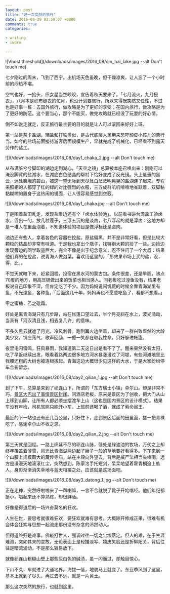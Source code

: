 ```yaml
---
layout: post
title: "记一次突然的旅行"
date: 2016-08-29 03:59:07 +0800
comments: true
categories:

- writing
- iwdrm

---
```


![Vhost threshold](/downloads/images/2016_08/qin_hai_lake.jpg --alt Don't touch me)

七夕刚过的周末，飞到了西宁。出机场天色虽晚，但干燥凉爽，让人忘了一个小时前的闷热不堪。

空气也好，一抬头，织女星当空皎皎，宣告着秋天要来了。「七月流火，九月授衣」，八月本是织布缝衣的忙月，也没计划要旅行，所以来得既突然又任性，不过也是好事一桩：去国外旅行，做攻略是为了更好的享受；在国内旅行，做攻略是为了更好的防范。这个要当心，那个不能买，做完攻略就已经没了玩耍的好心情。

倒不如说走就走，反正旅行最主要的目的就是让人可以滚回来好好上班。

第一站是茶卡盐湖。晒盐和打铁类似，是古代底层人民用来恐吓顽皮小孩儿的苦行当。如今的盐场前面接待游客后面规模生产，早就完成了机械化，已经看不到露天劳作的盐工。

![](/downloads/images/2016_08/day1_chaka_2.jpg --alt Don't touch me)

从布满脏兮兮脚印的湖边走到湖心，「天空之镜」总算被本座召唤出来：刚刚可以淹没脚背的盐湖水，在湖底白色结晶的帮衬下恰好变成了反光镜。头上低垂的黑云，远处巍峨的碧山，被这一望无际到天尽处白茫茫明晃晃的盐湖连了起来。专程来照相的人都穿了红的绿的对比强烈的衣服，三五成群叽叽喳喳地雀跃着，双脚黏黏糊糊的置身于这热闹的镜面，让人很容易感觉到空寂。

![](/downloads/images/2016_08/day1_chaka.jpg --alt Don't touch me)

于是围着盐田乱走，发现盐雕边还有个「卤水体验池」。以前看书讲台湾盐工验卤水，舀出一勺，放几粒莲子，三浮五沉的是淡卤，七八浮起的就是淳卤：这地方却是一堆人在里面泡着，不知道体验的项目是做浮标还是卤肉。

池边还有些人，拿着各色的容器在挖盐。原盐偏黑，并不是非常好看，但是比较大颗粒的结晶却非常有味道。于是我也拿出个瓶子，找特别大颗的捡了一些。边捡边发现旁边的同学取量巨大，完全不像是出于纪念意义，忍不住问了一个大叔：结果他们真的在挖盐，说青海人做泡菜，喜欢用这里的，「那效果市场上买的盐，没，得，比」。

不觉天就暗下来，赶紧回程，投宿在黑水河的蒙古包。条件很差，还是旱厕，沸点70度的地方，用高压锅做出来的饭菜也相当感人。问老板吃过湟鱼没有，结果老板说自己印象不深，但肯定吃了不少。因为妈妈说闹饥荒的时候全靠青海湖里有鱼，不光湟鱼，各种鱼。「后面这几十年，妈妈再也不愿意吃鱼了，看都不想看。」

甲之蜜糖，乙之砒霜。

好处是离青海湖只有几步路，站在帐篷口望过去，半个月亮斜在水上，波光涌动，当真有「河汉清且浅，相去复几许」的意味。

不多久黑云就遮了月光，冷风刺骨。跑到篝火边坐着，却来了一群兴致盎然的大龄美少女，锅庄荡气，歌声回肠，一颦一笑都在取我性命，只好躲进帐篷。

夜里电闪雷鸣，狂风暴雨，我知道第二天这日出是看不了了。醒来果然没有太阳，吃了早饭继续出发，眼看着路两边很多地方河水暴涨漫过了河堤，有些河滩地里比我腰还粗的大树也被连根拔起。青海这边大概很少见这样的大水，于是大家纷纷停车合影留念。

![](/downloads/images/2016_08/day2_qilian_1.jpg --alt Don't touch me)

到了下午，总算是来到了祁连山下，所谓的「东方瑞士小镇」卓尔山。却是非常不巧，[景区大巴出了事情景区封闭](http://baike.baidu.com/item/8%C2%B79%E5%8D%93%E5%B0%94%E5%B1%B1%E6%99%AF%E5%8C%BA%E8%A7%82%E5%85%89%E8%BD%A6%E4%BE%A7%E7%BF%BB%E4%BA%8B%E6%95%85)。问酒店老板，原来是景区为了创收，把大门从山上移到山脚，让所有人都必须坐摆渡车上山（这也是国内景区的设计模式）。结果车没有年检，司机驾照只能开小车，上班前还喝了酒，就成了索命阎王。

最近的下一站也还有还几百公里，只好住下，走到景区后面的田里面，搓一把青稞吃了，感谢卓尔山不收之恩。

![](/downloads/images/2016_08/day2_qilian_2.jpg --alt Don't touch me)

第三天就是回程。一路上绵延不尽的祁连山脉，低处是绿油油的牧场，万仞之上却终年覆盖着薄雪，风光比青海湖两边起了癞子一般的草地要好看得多。下车来到一个山腰上规模颇大的藏传寺庙，站在主殿向外望去，背后是威严法相当头棒喝，远方是漫漫天地滚滚红尘，突然想到，陈家洛手托短剑，呆呆地望着霍青桐追上族人，身影渐渐消失草地与蓝天相接之处，应该就是这场面吧。

![](/downloads/images/2016_08/day3_datong_1.jpg --alt Don't touch me)

正在走神，突然呼啦啦来了一帮喇嘛，一言不合就脱了靴子开始唱经。他们年纪都挺小，唱起来还不算熟练，却很鲜活。

好像是得道后的一场兴奋莫名的狂欢。

人生在世，要思考就很难狂欢，要狂欢就难有思考。大概除开修成正果，很难有机会体会狂欢与思想一起流走那份没有杂念的泠然动人。

但得道终归是难事。佛敲打世人，强调过往一切之尘埃落定。但人的难，在于生涯难测，突如其来的变故，无论表面上是轻描淡写、嬉皮笑脸还是折柳阳关，背后往往是暗流涌动，不是那么容易放下。

就像祁连山粗糙山壁上那些灰白色的碱渍，虽一闪而过，却触目惊心。

下山不久，车就进了大通地界。海拔一低，地貌马上就变了。东亚季风到了这里，基本上就到了尽头，再过去不远，就是一片黄土。

那么这次突然的旅行，也就到这里。



